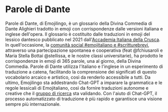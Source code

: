 # Parole di Dante
Parole di Dante, di Emojilingo, è un glossario della Divina Commedia di Dante Alighieri tradotto in emoji con corrispondenze dalle versioni italiana e inglese dell'opera.
Il glossario è costituito dalle traduzioni in emoji del lessico dantesco pubblicato nel 2021 dall'[Accademia Italiana della Crusca](https://accademiadellacrusca.it/it/dante). In quell'occasione, la [comunità social #emojitaliano e #scritturebrevi](https://twitter.com/search?q=emojitaliano&src=typed_query), attraverso una partecipazione spontanea e cooperativa (feat @fchiusaroli e Maria Stella Bottai @stellissa, e le nostre classi universitarie), ha prodotto le corrispondenze in emoji di 365 parole, una al giorno, della Divina Commedia.
Parole di Dante utilizza l'italiano e l'inglese in un esperimento di traduzione a catena, facilitando la comprensione dei significati di questo vocabolario arcaico e artistico, così da renderlo accessibile a tutti.
Da ultimo, Emojilingo sta addestrando Chat-GPT a imparare la grammatica e le regole lessicali di Emojitaliano, così da fornire traduzioni autonome e creative che il [gruppo di ricerca](https://clic2023.ilc.cnr.it/wp-content/uploads/2023/11/Booklet_Clic_It_2023.web_compressed.pdf) sta validando. Con l'aiuto di Chat-GPT, il processo automatizzato di traduzione è più rapido e garantisce una visione sempre più internazionale.
